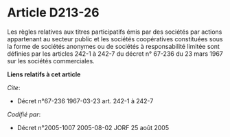 # Article D213-26

Les règles relatives aux titres participatifs émis par des sociétés par actions appartenant au secteur public et les sociétés
coopératives constituées sous la forme de sociétés anonymes ou de sociétés à responsabilité limitée sont définies par les
articles 242-1 à 242-7 du décret n° 67-236 du 23 mars 1967 sur les sociétés commerciales.

**Liens relatifs à cet article**

_Cite_:

  - Décret n°67-236 1967-03-23 art. 242-1 à 242-7

_Codifié par_:

  - Décret n°2005-1007 2005-08-02 JORF 25 août 2005
